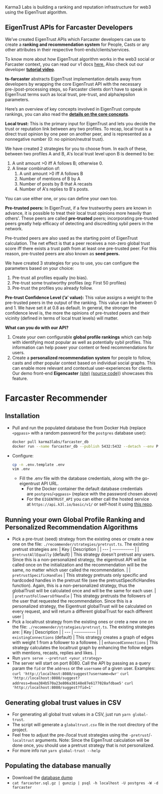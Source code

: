 Karma3 Labs is building a ranking and reputation infrastructure for web3 using the EigenTrust algorithm. 

## EigenTrust APIs for Farcaster Developers

We’ve created EigenTrust APIs which Farcaster developers can use to create a **ranking and recommendation system** for People, Casts or any other attributes in their respective front-ends/clients/services.

To know more about how EigenTrust algorithm works in the web3 social or Farcaster context, you can read our v1 docs [here.](https://karma3-labs.gitbook.io/karma3labs/eigentrust/example-use-case) Also check out our developer [**tutorial video**](https://drive.google.com/file/u/2/d/1j8fDxdt7CNlk1DH5i7k_3Fth75xfsxOL/view?usp=sharing).

**ts-farcaster** abstracts EigenTrust implementation details away from developers by wrapping the core EigenTrust API with the necessary pre-/post-processing steps, so Farcaster clients don’t have to speak in EigenTrust terms such as local trust, pre-trust, and alpha/epsilon parameters. 

Here’s an overview of key concepts involved in EigenTrust compute rankings, you can also read the [**details on the core concepts**](https://karma3-labs.gitbook.io/karma3labs/eigentrust/core-concepts).

**Local trust:** This is the primary input for EigenTrust and lets you decide the trust or reputation link between any two profiles.  To recap, local trust is a direct trust opinion by one peer on another peer, and is represented as a nonnegative number (0: no opinion/neutral trust).

We have created 2 strategies for you to choose from.  In each of these, between two profiles A and B, A's local trust level upon B is deemed to be:

1. A unit amount >0 iff A follows B; otherwise 0.
2. A linear combination of:
    1. A unit amount >0 iff A follows B
    2. Number of mentions of B by A
    3. Number of posts by B that A recasts
    4. Number of A's replies to B's posts.

You can use either one, or you can define your own too.

**Pre-trusted peers:** In EigenTrust, if a few trustworthy peers are known in advance, it is possible to treat their local trust opinions more heavily than others'.  These peers are called **pre-trusted** peers; incorporating pre-trusted peers greatly help efficacy of detecting and discrediting sybil peers in the network.

Pre-trusted peers are also used as the starting point of EigenTrust calculation.  The net effect is that a peer receives a non-zero global trust score iff there exists a trust path from at least one pre-trusted peer.  For this reason, pre-trusted peers are also known as **seed peers.**

We have created 3 strategies for you to use, you can configure the parameters based on your choice:

1. Pre-trust all profiles equally (no bias).
2. Pre-trust some trustworthy profiles (eg: First 50 profiles)
3. Pre-trust the profiles you already follow. 

**Pre-trust Confidence Level (’a’ value):** This value assigns a weight to the pre-trusted peers in the output of the ranking. This value can be between 0 and 1. We have set it at 0.8 as default.  In general, the stronger the confidence level is, the more the opinions of pre-trusted peers and their vicinity (defined in terms of local trust levels) will matter.

**What can you do with our API?**

1. Create your own configurable **global profile rankings** which can help with identifying most popular as well as potentially sybil profiles. This information can help power your content or feed recommendations for users.
2. Create a **personalized recommendation system** for people to follow, casts and other popular context based on individual social graphs. This can enable more relevant and contextual user-experiences for clients. Our demo front-end **Eigencaster** [(site)](https://eigencaster.k3l.io/) [(source code)](https://github.com/Karma3Labs/eigencaster)) showcases this feature. 

# Farcaster Recommender

## Installation

- Pull and run the populated database the from Docker Hub (replace `<pgpass>` with a random password for the `postgres` database user):

  ```sh
  docker pull karma3labs/farcaster_db
  docker run --name farcaster_db --publish 5432:5432 --detach --env POSTGRES_PASSWORD=<pgpass> karma3labs/farcaster_db
  ```
  
- Configure:
  ```sh
  cp -n .env.template .env
  vim .env
  ```
  - Fill the .env file with the database credentials, along with the go-eigentrust API URL.
    - For the Docker container the default database credentials are `postgres`/`<pgpass>` (replace with the password chosen above)
    - For the `EIGENTRUST_API` you can either call the hosted service at `https://api.k3l.io/basic/v1/` or self-host it using [this repo](https://github.com/Karma3Labs/go-eigentrust).

## Running your own Global Profile Ranking and Personalized Recommendation Algorithms

- Pick a pre-trust (seed) strategy from the existing ones or create a new one on the file: `./recommender/strategies/pretrust.ts`. The existing pretrust strategies are:
  | Key | Description |
  | --- | ----------- |
  | `pretrustAllEqually` (default) | This strategy doesn't pretrust any users. Since this is a non-personalized strategy, the eigentrust API will be called once on the initialization and the recommendation will be the same, no matter which user called the recommendation. |
  | `pretrustSpecificHandles` | This strategy pretrusts only specific and hardcoded handles in the pretrust file (see the pretrustSpecificHandles function). Again, this is a non-personalized strategy, thus the globalTrust will be calculated once and will be the same for each user. |
  | `pretrustFollowersOfHandle` | This strategy pretrusts the followers of the user that requested the recommendation. Since this is a personalized strategy, the Eigentrust globalTrust will be calculated on every request, and will return a different globalTrust for each different user |
- Pick a localtrust strategy from the existing ones or crete a new one on the file: `./recommender/strategies/pretrust.ts`. The existing strategies are:
  | Key | Description |
  | --- | ----------- |
  | `existingConnections` (default) | This strategy creates a graph of edges with weight 1 from a follower to a followee. |
  | `enhancedConnections` | This strategy calculates the localtrust graph by enhancing the follow edges with mentions, recasts, replies and likes. |
- Run `yarn serve --pretrust <your_strategy>`
- The server will start on port 8080. Call the API by passing as a query param the `fid` or the `address` or the `username` of a given user. Examples:
  ```curl 'http://localhost:8080/suggest?username=dwr'```
  ```curl 'http://localhost:8080/suggest?address=0xea384b570a23e806a38148e87e6177028afdbae5'```
  ```curl 'http://localhost:8080/suggest?fid=1'```

## Generating global trust values in CSV

- For generating all global trust values in a CSV, just run `yarn global-trust`.
- The script will generate a `globaltrust.csv` file in the root directory of the project.
- Feel free to adjust the pre-/local trust strategies using the `-pretrust`/`-localtrust` arguments. Note: Since the EigenTrust calculation will be done once, you should use a pretrust strategy that is not personalized.
- For more info run `yarn global-trust --help`

## Populating the database manually

- Download the [database dump](https://karma3labs.s3.amazonaws.com/farcaster.sql.gz)
- `cat farcaster.sql.gz | gunzip | psql -h localhost -U postgres -W -d farcaster`
